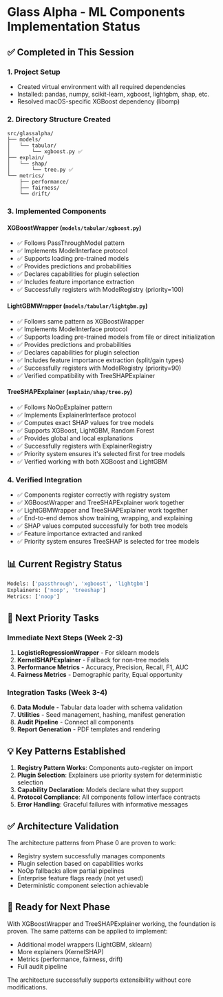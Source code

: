 # Glass Alpha - ML Components Implementation Status

## ✅ Completed in This Session

### 1. Project Setup
- Created virtual environment with all required dependencies
- Installed: pandas, numpy, scikit-learn, xgboost, lightgbm, shap, etc.
- Resolved macOS-specific XGBoost dependency (libomp)

### 2. Directory Structure Created
```
src/glassalpha/
├── models/
│   └── tabular/
│       └── xgboost.py ✅
├── explain/
│   └── shap/
│       └── tree.py ✅
└── metrics/
    ├── performance/
    ├── fairness/
    └── drift/
```

### 3. Implemented Components

#### XGBoostWrapper (`models/tabular/xgboost.py`)
- ✅ Follows PassThroughModel pattern
- ✅ Implements ModelInterface protocol
- ✅ Supports loading pre-trained models
- ✅ Provides predictions and probabilities
- ✅ Declares capabilities for plugin selection
- ✅ Includes feature importance extraction
- ✅ Successfully registers with ModelRegistry (priority=100)

#### LightGBMWrapper (`models/tabular/lightgbm.py`)
- ✅ Follows same pattern as XGBoostWrapper
- ✅ Implements ModelInterface protocol
- ✅ Supports loading pre-trained models from file or direct initialization
- ✅ Provides predictions and probabilities
- ✅ Declares capabilities for plugin selection
- ✅ Includes feature importance extraction (split/gain types)
- ✅ Successfully registers with ModelRegistry (priority=90)
- ✅ Verified compatibility with TreeSHAPExplainer

#### TreeSHAPExplainer (`explain/shap/tree.py`)
- ✅ Follows NoOpExplainer pattern
- ✅ Implements ExplainerInterface protocol
- ✅ Computes exact SHAP values for tree models
- ✅ Supports XGBoost, LightGBM, Random Forest
- ✅ Provides global and local explanations
- ✅ Successfully registers with ExplainerRegistry
- ✅ Priority system ensures it's selected first for tree models
- ✅ Verified working with both XGBoost and LightGBM

### 4. Verified Integration
- ✅ Components register correctly with registry system
- ✅ XGBoostWrapper and TreeSHAPExplainer work together
- ✅ LightGBMWrapper and TreeSHAPExplainer work together
- ✅ End-to-end demos show training, wrapping, and explaining
- ✅ SHAP values computed successfully for both tree models
- ✅ Feature importance extracted and ranked
- ✅ Priority system ensures TreeSHAP is selected for tree models

## 📊 Current Registry Status

```python
Models: ['passthrough', 'xgboost', 'lightgbm']
Explainers: ['noop', 'treeshap']
Metrics: ['noop']
```

## 🎯 Next Priority Tasks

### Immediate Next Steps (Week 2-3)
1. **LogisticRegressionWrapper** - For sklearn models
2. **KernelSHAPExplainer** - Fallback for non-tree models
3. **Performance Metrics** - Accuracy, Precision, Recall, F1, AUC
4. **Fairness Metrics** - Demographic parity, Equal opportunity

### Integration Tasks (Week 3-4)
6. **Data Module** - Tabular data loader with schema validation
7. **Utilities** - Seed management, hashing, manifest generation
8. **Audit Pipeline** - Connect all components
9. **Report Generation** - PDF templates and rendering

## 💡 Key Patterns Established

1. **Registry Pattern Works**: Components auto-register on import
2. **Plugin Selection**: Explainers use priority system for deterministic selection
3. **Capability Declaration**: Models declare what they support
4. **Protocol Compliance**: All components follow interface contracts
5. **Error Handling**: Graceful failures with informative messages

## ✅ Architecture Validation

The architecture patterns from Phase 0 are proven to work:
- Registry system successfully manages components
- Plugin selection based on capabilities works
- NoOp fallbacks allow partial pipelines
- Enterprise feature flags ready (not yet used)
- Deterministic component selection achievable

## 🚀 Ready for Next Phase

With XGBoostWrapper and TreeSHAPExplainer working, the foundation is proven. The same patterns can be applied to implement:
- Additional model wrappers (LightGBM, sklearn)
- More explainers (KernelSHAP)
- Metrics (performance, fairness, drift)
- Full audit pipeline

The architecture successfully supports extensibility without core modifications.
